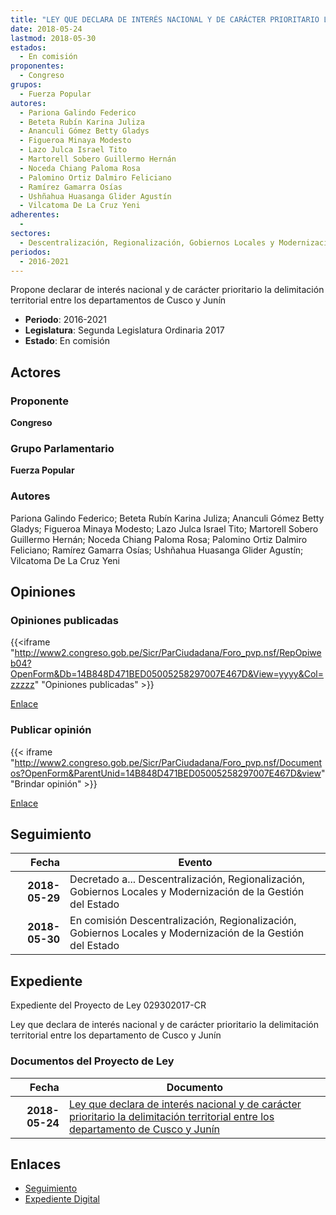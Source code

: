 ```yaml
---
title: "LEY QUE DECLARA DE INTERÉS NACIONAL Y DE CARÁCTER PRIORITARIO LA DELIMITACIÓN TERRITORIAL ENTRE LOS DEPARTAMENTOS DE CUSCO Y JUNÍN"
date: 2018-05-24
lastmod: 2018-05-30
estados: 
  - En comisión
proponentes: 
  - Congreso
grupos: 
  - Fuerza Popular
autores: 
  - Pariona Galindo Federico
  - Beteta Rubín Karina Juliza
  - Ananculi Gómez Betty Gladys
  - Figueroa Minaya Modesto
  - Lazo Julca Israel Tito
  - Martorell Sobero Guillermo Hernán
  - Noceda Chiang Paloma Rosa
  - Palomino Ortiz Dalmiro Feliciano
  - Ramírez Gamarra Osías
  - Ushñahua Huasanga Glider Agustín
  - Vilcatoma De La Cruz Yeni
adherentes: 
  - 
sectores: 
  - Descentralización, Regionalización, Gobiernos Locales y Modernización de la Gestión del Estado
periodos: 
  - 2016-2021
---
```


Propone declarar de interés nacional y de carácter prioritario la delimitación territorial entre los departamentos de Cusco y Junín

- **Periodo**: 2016-2021
- **Legislatura**: Segunda Legislatura Ordinaria 2017
- **Estado**: En comisión

## Actores

### Proponente

**Congreso**

### Grupo Parlamentario

**Fuerza Popular**

### Autores

Pariona Galindo Federico; Beteta Rubín Karina Juliza; Ananculi Gómez Betty Gladys; Figueroa Minaya Modesto; Lazo Julca Israel Tito; Martorell Sobero Guillermo Hernán; Noceda Chiang Paloma Rosa; Palomino Ortiz Dalmiro Feliciano; Ramírez Gamarra Osías; Ushñahua Huasanga Glider Agustín; Vilcatoma De La Cruz Yeni


## Opiniones

### Opiniones publicadas

{{<iframe "http://www2.congreso.gob.pe/Sicr/ParCiudadana/Foro_pvp.nsf/RepOpiweb04?OpenForm&Db=14B848D471BED05005258297007E467D&View=yyyy&Col=zzzzz" "Opiniones publicadas" >}}

[Enlace](http://www2.congreso.gob.pe/Sicr/ParCiudadana/Foro_pvp.nsf/RepOpiweb04?OpenForm&Db=14B848D471BED05005258297007E467D&View=yyyy&Col=zzzzz)
### Publicar opinión

{{< iframe "http://www2.congreso.gob.pe/Sicr/ParCiudadana/Foro_pvp.nsf/Documentos?OpenForm&ParentUnid=14B848D471BED05005258297007E467D&view" "Brindar opinión" >}}

[Enlace](http://www2.congreso.gob.pe/Sicr/ParCiudadana/Foro_pvp.nsf/Documentos?OpenForm&ParentUnid=14B848D471BED05005258297007E467D&view)

## Seguimiento

| Fecha | Evento |
|------:|--------|
| **2018-05-29** | Decretado a... Descentralización, Regionalización, Gobiernos Locales y Modernización de la Gestión del Estado|
| **2018-05-30** | En comisión Descentralización, Regionalización, Gobiernos Locales y Modernización de la Gestión del Estado|


## Expediente

Expediente del Proyecto de Ley 029302017-CR

Ley que declara de interés nacional y de carácter prioritario la delimitación territorial entre los departamento de Cusco y Junín


### Documentos del Proyecto de Ley

| Fecha | Documento |
|------:|--------|
| **2018-05-24** | [Ley que declara de interés nacional y de carácter prioritario la delimitación territorial entre los departamento de Cusco y Junín](http://www.leyes.congreso.gob.pe/Documentos/2016_2021/Proyectos_de_Ley_y_de_Resoluciones_Legislativas/PL0293020180524..pdf) |

## Enlaces 

- [Seguimiento](http://www2.congreso.gob.pe/Sicr/TraDocEstProc/CLProLey2016.nsf/f7fff46988ca05b1052578e100829cc7/13f211c8d64f33e00525829800021b67?OpenDocument)
- [Expediente Digital](http://www2.congreso.gob.pe/Sicr/TraDocEstProc/CLProLey2016.nsf/f7fff46988ca05b1052578e100829cc7/13f211c8d64f33e00525829800021b67?OpenDocument&Click=05257FB7005EB655.eb71d0cf91d8294e05256cdf006b5706/$Body/0.1C6C)
